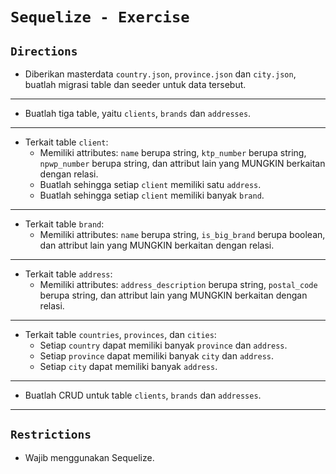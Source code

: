 # `Sequelize - Exercise`

## `Directions`
- Diberikan masterdata `country.json`, `province.json` dan `city.json`, buatlah migrasi table dan seeder untuk data tersebut.
***
- Buatlah tiga table, yaitu `clients`, `brands` dan `addresses`.
***
- Terkait table `client`:
    - Memiliki attributes: `name` berupa string, `ktp_number` berupa string, `npwp_number` berupa string, dan attribut lain yang MUNGKIN berkaitan dengan relasi.
    - Buatlah sehingga setiap `client` memiliki satu `address`.
    - Buatlah sehingga setiap `client` memiliki banyak `brand`.
***
- Terkait table `brand`:
    - Memiliki attributes: `name` berupa string, `is_big_brand` berupa boolean, dan attribut lain yang MUNGKIN berkaitan dengan relasi.
***
- Terkait table `address`:
    - Memiliki attributes: `address_description` berupa string, `postal_code` berupa string, dan attribut lain yang MUNGKIN berkaitan dengan relasi.
***
- Terkait table `countries`, `provinces`, dan `cities`:
    - Setiap `country` dapat memiliki banyak `province` dan `address`.
    - Setiap `province` dapat memiliki banyak `city` dan `address`.
    - Setiap `city` dapat memiliki banyak `address`.
***
- Buatlah CRUD untuk table `clients`, `brands` dan `addresses`.
***
## `Restrictions`
- Wajib menggunakan Sequelize.